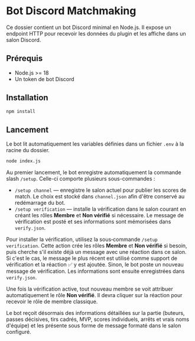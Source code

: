 # Bot Discord Matchmaking

Ce dossier contient un bot Discord minimal en Node.js.
Il expose un endpoint HTTP pour recevoir les données du plugin et les affiche dans un salon Discord.

## Prérequis

- Node.js >= 18
- Un token de bot Discord

## Installation

```bash
npm install
```

## Lancement

Le bot lit automatiquement les variables définies dans un fichier `.env` à la racine du dossier.

```bash
node index.js
```

Au premier lancement, le bot enregistre automatiquement la commande slash
`/setup`. Celle-ci comporte plusieurs sous-commandes :

- `/setup channel` — enregistre le salon actuel pour publier les scores de
  match. Le choix est stocké dans `channel.json` afin d'être conservé au
  redémarrage du bot.
- `/setup verification` — installe la vérification dans le salon courant en
  créant les rôles **Membre** et **Non vérifié** si nécessaire. Le message de
  vérification est posté et ses informations sont mémorisées dans
  `verify.json`.

Pour installer la vérification, utilisez la sous‑commande `/setup verification`.
Cette action crée les rôles **Membre** et **Non vérifié** si besoin, puis cherche s'il existe déjà un message avec une réaction dans ce salon. Si c'est le cas, le message le plus récent est utilisé comme support de vérification et la réaction ✅ y est ajoutée. Sinon, le bot poste un nouveau message de vérification. Les informations sont ensuite enregistrées dans `verify.json`.

Une fois la vérification active, tout nouveau membre se voit attribuer automatiquement le rôle **Non vérifié**. Il devra cliquer sur la réaction pour recevoir le rôle de membre classique.

Le bot reçoit désormais des informations détaillées sur la partie (buteurs, passes décisives, tirs cadrés, MVP, scores individuels, arrêts et vrais noms d'équipe) et les présente sous forme de message formaté dans le salon configuré.
